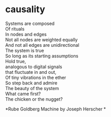 # causality

Systems are composed<br/>
Of rituals<br/>
In nodes and edges<br/>
Not all nodes are weighted equally<br/>
And not all edges are unidirectional<br/>
The system is true<br/>
So long as its starting assumptions<br/>
Hold true,<br/>
analogous to digital signals<br/>
that fluctuate in and out,<br/>
Of tiny vibrations in the ether<br/>
So step back and admire<br/>
The beauty of the system<br/>
What came first?<br/>
The chicken or the nugget?

*Rube Goldberg Machine by Joseph Herscher *
